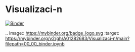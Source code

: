 # Visualizaci-n
[![Binder](https://mybinder.org/badge_logo.svg)](https://mybinder.org/v2/gh/A01282683/Visualizaci-n/main?filepath=00_00_binder.ipynb)

.. image:: https://mybinder.org/badge_logo.svg
 :target: https://mybinder.org/v2/gh/A01282683/Visualizaci-n/main?filepath=00_00_binder.ipynb
